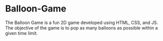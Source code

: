 # Balloon-Game
The Balloon Game is a fun 2D game developed using HTML, CSS, and JS. The objective of the game is to pop as many balloons as possible within a given time limit.
